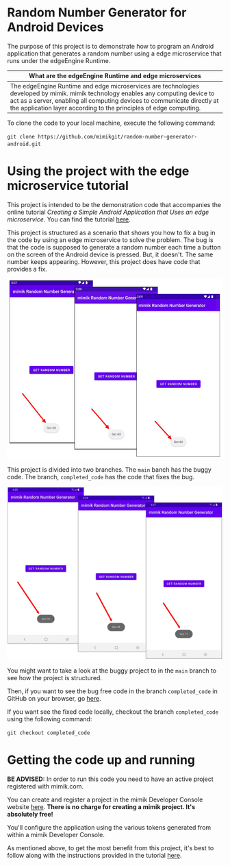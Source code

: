 # Random Number Generator for Android Devices
The purpose of this project is to demonstrate how to program an Android application that generates a random number using a edge microservice that runs under the edgeEngine Runtime.

|What are the edgeEngine Runtime and edge microservices|
|----|
|The edgeEngine Runtime and edge microservices are technologies developed by mimik. mimik technology enables any computing device to act as a server, enabling all computing devices to communicate directly at the application layer according to the principles of edge computing.|

To clone the code to your local machine, execute the following command:

`git clone https://github.com/mimikgit/random-number-generator-android.git`

# Using the project with the edge microservice tutorial

This project is intended to be the demonstration code that accompanies the online tutorial *Creating a Simple Android Application that Uses an edge microservice*. You can find the tutorial [here](http://TO_BE_PROVIDED.com).

This project is structured as a scenario that shows you how to fix a bug in the code by using an edge microservice to solve the problem. The bug is that the code is supposed to generate a random number each time a button on the screen of the Android device is pressed. But, it doesn't. The same number keeps appearing. However, this project does have code that provides a fix.

![buggy code](images/rangen-buggy-behavior.jpg)

This project is divided into two branches. The `main` banch has the buggy code. The branch, `completed_code` has the code that fixes the bug.

![buggy code](images/rangen-after-photos-01.jpg)

You might want to take a look at the buggy project to in the `main` branch to see how the project is structured.

Then, if you want to see the bug free code in the branch `completed_code` in GitHub on your browser, go [here](https://github.com/mimikgit/random-number-generator-android/tree/completed_code).

If you want see the fixed code locally, checkout the branch `completed_code` using the following command:

`git checkout completed_code`

# Getting the code up and running

**BE ADVISED:** In order to run this code you need to have an active project registered with mimik.com.

You can create and register a project in the mimik Developer Console website [here](https://developer.mimik.com/console). **There is no charge for creating a mimik project. It's absolutely free!**

You'll configure the application using the various tokens generated from within a mimik Developer Console.

As mentioned above, to get the most benefit from this project, it's best to follow along with the instructions provided in the tutorial [here](http://TO_BE_PROVIDED.com).
